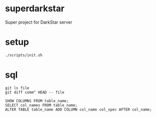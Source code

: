 # superdarkstar

Super project for DarkStar server

# setup

```bash
./scripts/init.sh
```

# sql

```git
git ls file
git diff comm^ HEAD -- file
```

```mysql
SHOW COLUMNS FROM table_name;
SELECT col_names FROM table_name;
ALTER TABLE table_name ADD COLUMN col_name col_spec AFTER col_name;
```
